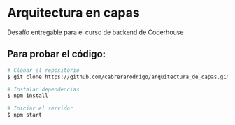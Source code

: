 # Arquitectura en capas
Desafío entregable para el curso de backend de Coderhouse

## Para probar el código:

```bash
# Clonar el repositorio
$ git clone https://github.com/cabrerarodrigo/arquitectura_de_capas.git

# Instalar dependencias
$ npm install

# Iniciar el servidor
$ npm start
```